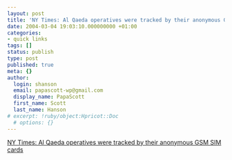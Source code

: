 ```yaml
---
layout: post
title: 'NY Times: Al Qaeda operatives were tracked by their anonymous GSM SIM cards'
date: 2004-03-04 19:03:10.000000000 +01:00
categories:
- quick links
tags: []
status: publish
type: post
published: true
meta: {}
author:
  login: shanson
  email: papascott-wp@gmail.com
  display_name: PapaScott
  first_name: Scott
  last_name: Hanson
# excerpt: !ruby/object:Hpricot::Doc
  # options: {}
---
```

<p><a title="Authorities knew their numbers but not their names" href="http://www.nytimes.com/2004/03/04/international/europe/04PHON.html?ex=1393736400&en=71c64fa22f23d30a&ei=5007&partner=USERLAND">NY Times: Al Qaeda operatives were tracked by their anonymous GSM SIM cards</a></p>
